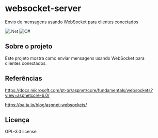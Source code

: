 # websocket-server
Envio de mensagens usando WebSocket para clientes conectados

![.Net](https://img.shields.io/badge/.NET-5C2D91?style=for-the-badge&logo=.net&logoColor=white)
![C#](https://img.shields.io/badge/c%23-%23239120.svg?style=for-the-badge&logo=c-sharp&logoColor=white)

## Sobre o projeto
Este projeto mostra como enviar mensagens usando WebSocket para clientes conectados.

## Referências
https://docs.microsoft.com/pt-br/aspnet/core/fundamentals/websockets?view=aspnetcore-6.0/

https://balta.io/blog/aspnet-websockets/

## Licença
GPL-3.0 license
